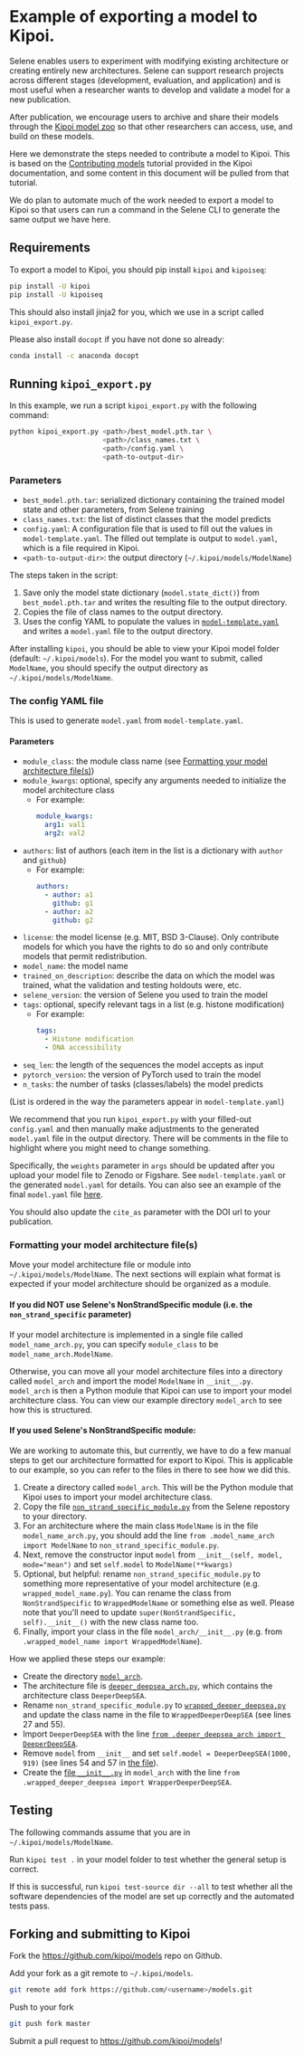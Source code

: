 # Example of exporting a model to Kipoi.

Selene enables users to experiment with modifying existing architecture or creating entirely new architectures. Selene can support research projects across different stages (development, evaluation, and application) and is most useful when a researcher wants to develop and validate a model for a new publication. 

After publication, we encourage users to archive and share their models through the [Kipoi model zoo](http://kipoi.org/) so that other researchers can access, use, and build on these models. 

Here we demonstrate the steps needed to contribute a model to Kipoi. 
This is based on the [Contributing models](http://kipoi.org/docs/contributing/01_Getting_started/) tutorial provided in the Kipoi documentation, and some content in this document will be pulled from that tutorial.

We do plan to automate much of the work needed to export a model to Kipoi so that users can run a command in the Selene CLI to generate the same output we have here.

## Requirements

To export a model to Kipoi, you should pip install `kipoi` and `kipoiseq`:

```sh
pip install -U kipoi
pip install -U kipoiseq
```

This should also install jinja2 for you, which we use in a script called `kipoi_export.py`. 

Please also install `docopt` if you have not done so already:
```sh
conda install -c anaconda docopt
```

## Running `kipoi_export.py`

In this example, we run a script `kipoi_export.py` with the following command:
```sh
python kipoi_export.py <path>/best_model.pth.tar \
                       <path>/class_names.txt \
                       <path>/config.yaml \
                       <path-to-output-dir>
```

### Parameters
- `best_model.pth.tar`: serialized dictionary containing the trained model state and other parameters, from Selene training
- `class_names.txt`: the list of distinct classes that the model predicts
- `config.yaml`: A configuration file that is used to fill out the values in `model-template.yaml`. The filled out template is output to `model.yaml`, which is a file required in Kipoi.
- `<path-to-output-dir>`: the output directory (`~/.kipoi/models/ModelName`) 

The steps taken in the script:
1. Save only the model state dictionary (`model.state_dict()`) from `best_model.pth.tar` and writes the resulting file to the output directory.
2. Copies the file of class names to the output directory.
3. Uses the config YAML to populate the values in [`model-template.yaml`](https://github.com/FunctionLab/selene/tree/master/manuscript/case2/3_kipoi_export/model-template.yaml) and writes a `model.yaml` file to the output directory.

After installing `kipoi`, you should be able to view your Kipoi model folder (default: `~/.kipoi/models`). For the model you want to submit, called `ModelName`, you should specify the output directory as `~/.kipoi/models/ModelName`. 

### The config YAML file
This is used to generate `model.yaml` from `model-template.yaml`.

#### Parameters
- `module_class`: the module class name (see [Formatting your model architecture file(s)](#formatting-your-model-architecture-files))
- `module_kwargs`: optional, specify any arguments needed to initialize the model architecture class
    - For example:
        ```YAML
        module_kwargs:
          arg1: val1
          arg2: val2
        ```
- `authors`: list of authors (each item in the list is a dictionary with `author` and `github`)
    - For example:
        ```YAML
        authors:
          - author: a1
            github: g1
          - author: a2
            github: g2
        ```
- `license`: the model license (e.g. MIT, BSD 3-Clause). Only contribute models for which you have the rights to do so and only contribute models that permit redistribution.
- `model_name`: the model name
- `trained_on_description`: describe the data on which the model was trained, what the validation and testing holdouts were, etc.
- `selene_version`: the version of Selene you used to train the model
- `tags`: optional, specify relevant tags in a list (e.g. histone modification)
    - For example:
        ```YAML
        tags:
          - Histone modification
          - DNA accessibility
        ```
- `seq_len`: the length of the sequences the model accepts as input
- `pytorch_version`: the version of PyTorch used to train the model
- `n_tasks`: the number of tasks (classes/labels) the model predicts

(List is ordered in the way the parameters appear in `model-template.yaml`)

We recommend that you run `kipoi_export.py` with your filled-out `config.yaml` and then manually make adjustments to the generated `model.yaml` file in the output directory. There will be comments in the file to highlight where you might need to change something.

Specifically, the `weights` parameter in `args` should  be updated after you upload your model file to Zenodo or Figshare. See `model-template.yaml` or the generated `model.yaml` for details. You can also see an example of the final `model.yaml` file [here](https://github.com/kipoi/models/blob/master/DeepSEA/predict/model.yaml#L5-L7).

You should also update the `cite_as` parameter with the DOI url to your publication.

### Formatting your model architecture file(s)

Move your model architecture file or module into `~/.kipoi/models/ModelName`. The next sections will explain what format is expected if your model architecture should be organized as a module.

#### If you did NOT use Selene's NonStrandSpecific module (i.e. the `non_strand_specific` parameter)
If your model architecture is implemented in a single file called `model_name_arch.py`, you can specify `module_class` to be `model_name_arch.ModelName`.

Otherwise, you can move all your model architecture files into a directory called `model_arch` and import the model `ModelName` in `__init__.py`. `model_arch` is then a Python module that Kipoi can use to import your model architecture class. You can view our example directory `model_arch` to see how this is structured. 

#### If you used Selene's NonStrandSpecific module:
We are working to automate this, but currently, we have to do a few manual steps to get our architecture formatted for export to Kipoi. This is applicable to our example, so you can refer to the files in there to see how we did this. 

1. Create a directory called `model_arch`. This will be the Python module that Kipoi uses to import your model architecture class. 
2. Copy the file [`non_strand_specific_module.py`](https://github.com/FunctionLab/selene/blob/master/selene_sdk/utils/non_strand_specific_module.py) from the Selene repostory to your directory.
3. For an architecture where the main class `ModelName` is in the file `model_name_arch.py`, you should add the line `from .model_name_arch import ModelName` to `non_strand_specific_module.py`. 
4. Next, remove the constructor input `model` from `__init__(self, model, mode="mean")` and set `self.model` to `ModelName(**kwargs)`
5. Optional, but helpful: rename `non_strand_specific_module.py` to something more representative of your model architecture (e.g. `wrapped_model_name.py`). You can rename the class from `NonStrandSpecific` to `WrappedModelName` or something else as well. Please note that you'll need to update `super(NonStrandSpecific, self).__init__()` with the new class name too. 
6. Finally, import your class in the file `model_arch/__init__.py` (e.g. from `.wrapped_model_name import WrappedModelName`).

How we applied these steps our example:

- Create the directory [`model_arch`](https://github.com/FunctionLab/selene/blob/master/manuscript/case2/3_kipoi_export/ExampleDeeperDeepSEA/model_arch).
- The architecture file is [`deeper_deepsea_arch.py`](https://github.com/FunctionLab/selene/blob/master/manuscript/case2/3_kipoi_export/ExampleDeeperDeepSEA/model_arch/deeper_deepsea_arch.py), which contains the architecture class `DeeperDeepSEA`.
- Rename `non_strand_specific_module.py` to [`wrapped_deeper_deepsea.py`](https://github.com/FunctionLab/selene/blob/master/manuscript/case2/3_kipoi_export/ExampleDeeperDeepSEA/model_arch/wrapped_deeper_deepsea.py) and update the class name in the file to `WrappedDeeperDeepSEA` (see lines 27 and 55).
- Import `DeeperDeepSEA` with the line [`from .deeper_deepsea_arch import DeeperDeepSEA`](https://github.com/FunctionLab/selene/blob/master/manuscript/case2/3_kipoi_export/ExampleDeeperDeepSEA/model_arch/wrapped_deeper_deepsea.py#7). 
- Remove `model` from `__init__` and set `self.model = DeeperDeepSEA(1000, 919)` (see lines 54 and 57 in [the file](https://github.com/FunctionLab/selene/blob/master/manuscript/case2/3_kipoi_export/ExampleDeeperDeepSEA/model_arch/wrapped_deeper_deepsea.py)). 
- Create the [file `__init__.py`](https://github.com/FunctionLab/selene/blob/master/manuscript/case2/3_kipoi_export/ExampleDeeperDeepSEA/model_arch/__init__.py) in `model_arch` with the line `from .wrapped_deeper_deepsea import WrapperDeeperDeepSEA`. 

## Testing

The following commands assume that you are in `~/.kipoi/models/ModelName`.

Run `kipoi test .` in your model folder to test whether the general setup is correct. 

If this is successful, run `kipoi test-source dir --all` to test whether all the software dependencies of the model are set up correctly and the automated tests pass.

## Forking and submitting to Kipoi

Fork the https://github.com/kipoi/models repo on Github.

Add your fork as a git remote to `~/.kipoi/models`.
```sh
git remote add fork https://github.com/<username>/models.git
```

Push to your fork
```sh
git push fork master
```

Submit a pull request to https://github.com/kipoi/models!






